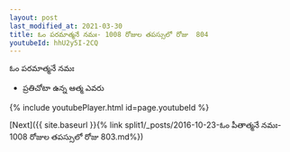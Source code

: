 ```yaml
---
layout: post
last_modified_at: 2021-03-30
title: ఓం పరమాత్మనే నమః- 1008 రోజుల తపస్సులో రోజు  804
youtubeId: hhU2y5I-2CQ
---
```

 
 
 ఓం పరమాత్మనే నమః  
 
 -  ప్రతిచోటా ఉన్న ఆత్మ ఎవరు 
 
  
 
  
 
 
 
 
 
 


{% include youtubePlayer.html id=page.youtubeId %}
 
[Next]({{ site.baseurl }}{% link  split1/_posts/2016-10-23-ఓం పీతాత్మనే నమః- 1008 రోజుల తపస్సులో రోజు  803.md%})
 
